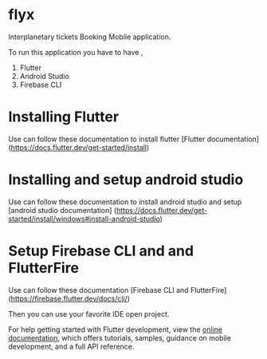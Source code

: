 # flyx

Interplanetary tickets Booking Mobile application.

To run this application you have to have ,
1. Flutter 
2. Android Studio 
3. Firebase CLI

# Installing Flutter 
Use can follow these documentation to install flutter 
[Flutter documentation] (https://docs.flutter.dev/get-started/install)

# Installing and setup android studio
Use can follow these documentation to install android studio and setup
[android studio documentation] (https://docs.flutter.dev/get-started/install/windows#install-android-studio)

# Setup Firebase CLI and and FlutterFire
Use can follow these documentation
[Firebase CLI and FlutterFire] (https://firebase.flutter.dev/docs/cli/)

Then you can use your favorite IDE open project.

For help getting started with Flutter development, view the
[online documentation](https://docs.flutter.dev/), which offers tutorials,
samples, guidance on mobile development, and a full API reference.
